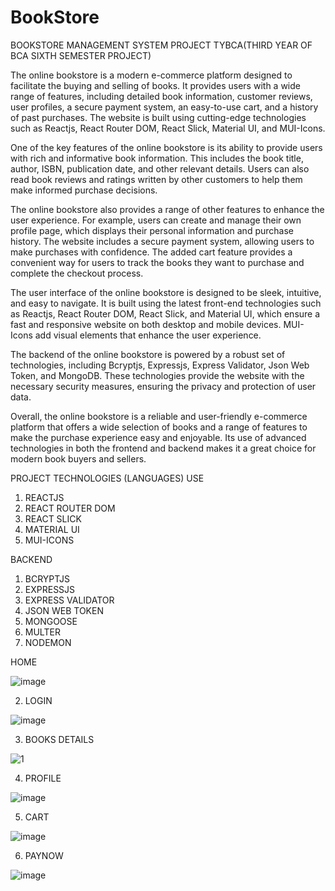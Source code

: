 # BookStore

BOOKSTORE MANAGEMENT SYSTEM PROJECT TYBCA(THIRD YEAR OF BCA SIXTH SEMESTER PROJECT)

The online bookstore is a modern e-commerce platform designed to facilitate the buying and selling of books. It provides users with a wide range of features, including detailed book information, customer reviews, user profiles, a secure payment system, an easy-to-use cart, and a history of past purchases. The website is built using cutting-edge technologies such as Reactjs, React Router DOM, React Slick, Material UI, and MUI-Icons.

One of the key features of the online bookstore is its ability to provide users with rich and informative book information. This includes the book title, author, ISBN, publication date, and other relevant details. Users can also read book reviews and ratings written by other customers to help them make informed purchase decisions.

The online bookstore also provides a range of other features to enhance the user experience. For example, users can create and manage their own profile page, which displays their personal information and purchase history. The website includes a secure payment system, allowing users to make purchases with confidence. The added cart feature provides a convenient way for users to track the books they want to purchase and complete the checkout process.

The user interface of the online bookstore is designed to be sleek, intuitive, and easy to navigate. It is built using the latest front-end technologies such as Reactjs, React Router DOM, React Slick, and Material UI, which ensure a fast and responsive website on both desktop and mobile devices. MUI-Icons add visual elements that enhance the user experience.

The backend of the online bookstore is powered by a robust set of technologies, including Bcryptjs, Expressjs, Express Validator, Json Web Token, and MongoDB. These technologies provide the website with the necessary security measures, ensuring the privacy and protection of user data.

Overall, the online bookstore is a reliable and user-friendly e-commerce platform that offers a wide selection of books and a range of features to make the purchase experience easy and enjoyable. Its use of advanced technologies in both the frontend and backend makes it a great choice for modern book buyers and sellers.

PROJECT TECHNOLOGIES (LANGUAGES) USE
1. REACTJS
2. REACT ROUTER DOM
3. REACT SLICK
4. MATERIAL UI
5. MUI-ICONS

BACKEND
1. BCRYPTJS
2. EXPRESSJS
3. EXPRESS VALIDATOR
4. JSON WEB TOKEN
5. MONGOOSE
6. MULTER
7. NODEMON

HOME

![image](https://user-images.githubusercontent.com/111139558/184533733-8e0dd5d5-0dfc-4292-8f08-5d624d2d099b.png)

2. LOGIN

![image](https://user-images.githubusercontent.com/111139558/184535526-62a560a2-572d-4754-acc2-2165af88be19.png)

3. BOOKS DETAILS

![1](https://user-images.githubusercontent.com/111139558/184535427-8fd60225-08c7-4b37-8ae5-73672f73ff37.png)

4. PROFILE

![image](https://user-images.githubusercontent.com/111139558/184533838-b96384ed-d177-4641-bc25-13f586c75f52.png)

5. CART

![image](https://user-images.githubusercontent.com/111139558/184533869-47ea087b-e157-4aa0-ba14-66a7ce576257.png)

6. PAYNOW

![image](https://user-images.githubusercontent.com/111139558/184533908-0cb192a9-572c-4ba4-a2df-9753b4f6a51f.png)
